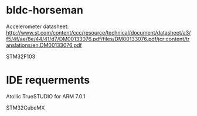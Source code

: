 # bldc-horseman

Accelerometer datasheet:
http://www.st.com/content/ccc/resource/technical/document/datasheet/a3/f5/4f/ae/8e/44/41/d7/DM00133076.pdf/files/DM00133076.pdf/jcr:content/translations/en.DM00133076.pdf

STM32F103

# IDE requerments

Atollic TrueSTUDIO for ARM 7.0.1

STM32CubeMX
